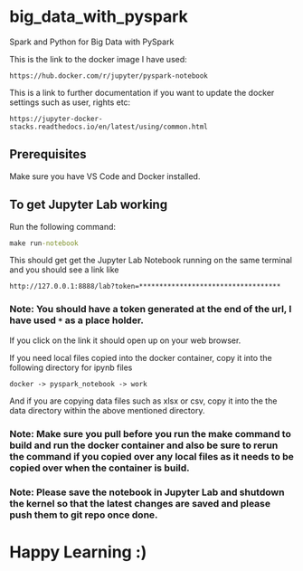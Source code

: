# big_data_with_pyspark
Spark and Python for Big Data with PySpark

This is the link to the docker image I have used:
```link
https://hub.docker.com/r/jupyter/pyspark-notebook
```

This is a link to further documentation if you want to update the docker settings such as user, rights etc:
```link
https://jupyter-docker-stacks.readthedocs.io/en/latest/using/common.html
```

## Prerequisites

Make sure you have VS Code and Docker installed.

## To get Jupyter Lab working

Run the following command:
```cmd
make run-notebook
```
This should get get the Jupyter Lab Notebook running on the same terminal and you should see a link like 
```link
http://127.0.0.1:8888/lab?token=***********************************
```
### Note: You should have a token generated at the end of the url, I have used `*` as a place holder.

If you click on the link it should open up on your web browser. 

If you need local files copied into the docker container, copy it into the following directory for ipynb files
```
docker -> pyspark_notebook -> work
```
And if you are copying data files such as xlsx or csv, copy it into the the data directory within the above mentioned directory.

### Note: Make sure you pull before you run the make command to build and run the docker container and also be sure to rerun the command if you copied over any local files as it needs to be copied over when the container is build.

### Note: Please save the notebook in Jupyter Lab and shutdown the kernel so that the latest changes are saved and please push them to git repo once done.

# Happy Learning :)